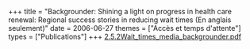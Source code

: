 +++
title = "Backgrounder: Shining a light on progress in health care renewal: Regional success stories in reducing wait times (En anglais seulement)"
date = 2006-06-27
themes = ["Accès et temps d'attente"]
types = ["Publications"]
+++
[2.5.2Wait_times_media_backgrounder.pdf](/files/2.5.2Wait_times_media_backgrounder.pdf)
